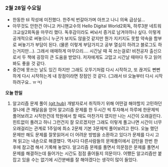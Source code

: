 ### 2월 28일 수요일

* 한동한 til 작성에 미진했다. 한주씩 번갈아가며 아프고 나니 의욕 급상실...
* 아무것도 안한건 아니고 커니핸교수의 Hello Digital World2회독, 하루3분 네트워크교실2회독을 마무리 했다. 독후감이라도 써놔서 증거로 남겨야하나 싶다. 이렇게 공개적으로 써놓으니 누군가 보지도 않을것 같지만 뭔가 지키지도 못할 약속을 함부로 써놓기가 부담이 된다. (물론 이렇게 부담가지고 공부 열심히 하려고 블로그도 하는거지만...). 그래서 애매하게 마무으리.... 시간날 때 꼭 쓰는걸로! 비전공자 출신으로서 두 책에 굉장히 큰 도움을 받았다. 저자에게도 고맙고 시간날 때마다 두고 읽어봐도 좋을 것 같다. 
* 중간에 못쓰는 날도 있긴 하지만 그래도 오뚜기처럼 다시 시작하고, 또 끊겨도 뻔뻔하게 다시 시작하는게 내 장점이라면 장점인 것 같다. (그래서 til 오늘부터 다시 시작하려구요.. ㅠㅋ)

**오늘 한일**

1. 알고리즘 문제 풀이 [(git hub)](https://github.com/zooozoo/algorithm)
   개발자로서 취직하기 위해 어떤걸 해야할지 고민하던 찰나에 큰 깨달음을 얻어 알고리즘 문제를 한 두시간 씩 투자해서 하루에 한문제씩 풀어보려고 시작한건데 학원에서 할 때도 마찬가지 였지만 나는 시간이 오래걸린다. 힌트없이 풀려고 하니 그런건지 잘 모르겠지만 그래도 이렇게 풀고나면 시간이 너무 오래걸리는 관계로 1주일에 최소 2문제 기본  3문제씩 풀어보려고 한다. 오늘 했던 문제만 해도 문제를 잘못읽어서 더 어려운 방법을 소환하고 있다가 문제를 다시 고쳐 읽고는 내손으로 해결했다. 역시다 다른사람들의 문제풀이에서 감탄을 한번 한 후에 참고겸 해서 기록해 놓았다. 
   알고리즘 문제를 풀면서 의문점은 문제를 풀면서 문제를 해결하는데 들어가는 시간도 점점 줄어들지 의문이다. 어쨌든 알고리즘만 붙잡고 있을 수는 없기에 시간분배를 잘 해야겠다는 생각이 많이 들었다.
